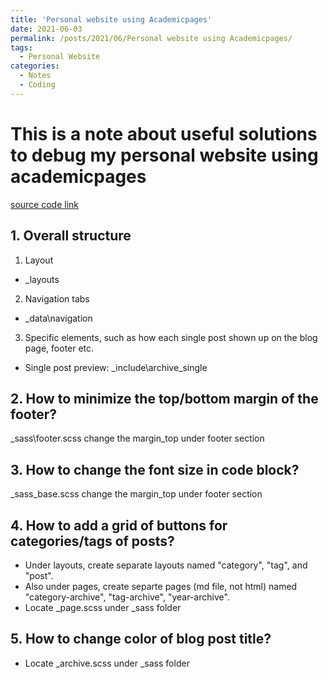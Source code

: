 ```yaml
---
title: 'Personal website using Academicpages'
date: 2021-06-03
permalink: /posts/2021/06/Personal website using Academicpages/
tags:
  - Personal Website
categories:
  - Notes
  - Coding
---
```



This is a note about useful solutions to debug my personal website using academicpages
======

[source code link](https://github.com/academicpages/academicpages.github.io) 

## 1. Overall structure

1. Layout
- \_layouts

2. Navigation tabs
- \_data\navigation

3. Specific elements, such as how each single post shown up on the blog page, footer etc.
- Single post preview: \_include\archive_single 

## 2. How to minimize the top/bottom margin of the footer?
\_sass\footer.scss
change the margin_top under footer section

## 3. How to change the font size in code block?
\_sass\_base.scss
change the margin_top under footer section

## 4. How to add a grid of buttons for categories/tags of posts?
- Under layouts, create separate layouts named "category", "tag", and "post".
- Also under pages, create separte pages (md file, not html) named "category-archive", "tag-archive", "year-archive".
- Locate \_page.scss under \_sass folder

## 5. How to change color of blog post title?
- Locate \_archive.scss under \_sass folder